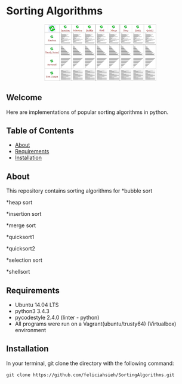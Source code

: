 # Sorting Algorithms

<p align="center"><img src="SortingAlgorithms.gif" width="300"></p>

## Welcome
Here are implementations of popular sorting algorithms in python.

## Table of Contents
* [About](#about)
* [Requirements](#requirements)
* [Installation](#installation)

## About
This repository contains sorting algorithms for
*bubble sort

*heap sort

*insertion sort

*merge sort

*quicksort1

*quicksort2

*selection sort

*shellsort

## Requirements
* Ubuntu 14.04 LTS
* python3 3.4.3
* pycodestyle 2.4.0 (linter - python)
* All programs were run on a Vagrant(ubuntu/trusty64) (Virtualbox) environment

## Installation
In your terminal, git clone the directory with the following command:
```
git clone https://github.com/feliciahsieh/SortingAlgorithms.git
```
